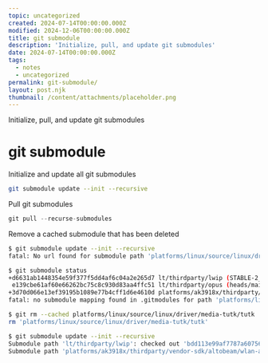 ```yaml
---
topic: uncategorized
created: 2024-07-14T00:00:00.000Z
modified: 2024-12-06T00:00:00.000Z
title: git submodule
description: 'Initialize, pull, and update git submodules'
date: 2024-07-14T00:00:00.000Z
tags:
  - notes
  - uncategorized
permalink: git-submodule/
layout: post.njk
thumbnail: /content/attachments/placeholder.png
---
```


Initialize, pull, and update git submodules

# git submodule

Initialize and update all git submodules
```Bash
git submodule update --init --recursive
```

Pull git submodules
```JavaScript
git pull --recurse-submodules
```

Remove a cached submodule that has been deleted
```Bash
$ git submodule update --init --recursive
fatal: No url found for submodule path 'platforms/linux/source/linux/driver/media-tutk/tutk' in .gitmodules

$ git submodule status
+d6631ab1448354e59f377f5dd4af6c04a2e265d7 lt/thirdparty/lwip (STABLE-2_1_3_RELEASE-23-gd6631ab1)
 e139cbe61af60e66262bc75c8c930d83aa4ffc51 lt/thirdparty/opus (heads/main)
+3d70d066e13ef39195b1089e77b4cff1d6e4610d platforms/ak3918x/thirdparty/vendor-sdk/altobeam/wlan-altobeam (remotes/origin/bugfix/ATBCONNECT-25-main-1-g3d70d06)
fatal: no submodule mapping found in .gitmodules for path 'platforms/linux/source/linux/driver/media-tutk/tutk'

$ git rm --cached platforms/linux/source/linux/driver/media-tutk/tutk
rm 'platforms/linux/source/linux/driver/media-tutk/tutk'

$ git submodule update --init --recursive
Submodule path 'lt/thirdparty/lwip': checked out 'bdd113e99af7787a60756daa9db5db9ae4ab505a'
Submodule path 'platforms/ak3918x/thirdparty/vendor-sdk/altobeam/wlan-altobeam': checked out '2428c6d4792ddcbf7be348ad0c533afa44c05f82'
```
